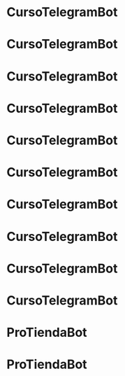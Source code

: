 # CursoTelegramBot
# CursoTelegramBot
# CursoTelegramBot
# CursoTelegramBot
# CursoTelegramBot
# CursoTelegramBot
# CursoTelegramBot
# CursoTelegramBot
# CursoTelegramBot
# CursoTelegramBot
# ProTiendaBot
# ProTiendaBot
